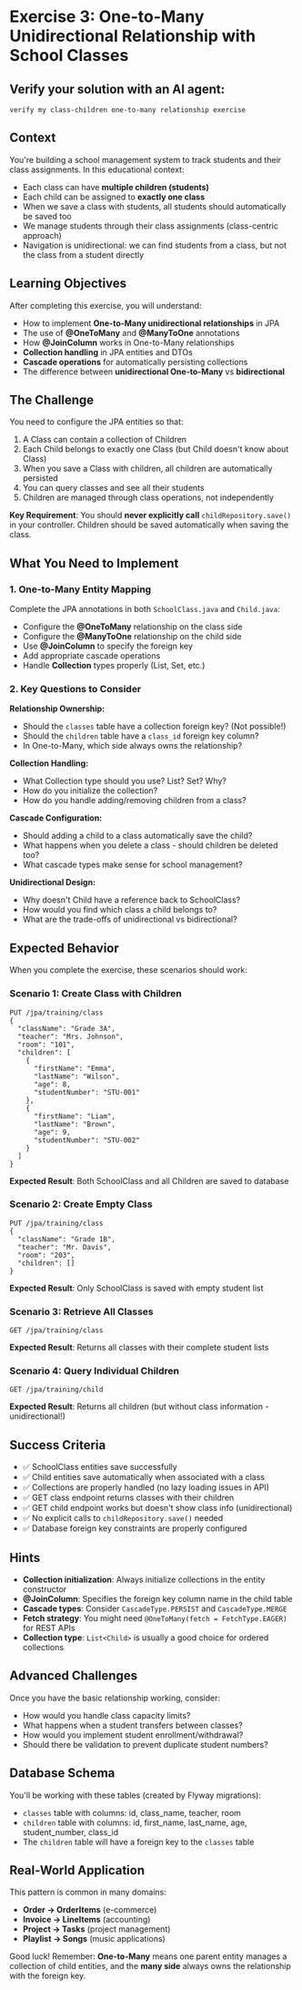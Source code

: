 # Exercise 3: One-to-Many Unidirectional Relationship with School Classes

## Verify your solution with an AI agent:

`verify my class-children one-to-many relationship exercise`

## Context
You're building a school management system to track students and their class assignments. In this educational context:
- Each class can have **multiple children (students)**
- Each child can be assigned to **exactly one class**
- When we save a class with students, all students should automatically be saved too
- We manage students through their class assignments (class-centric approach)
- Navigation is unidirectional: we can find students from a class, but not the class from a student directly

## Learning Objectives
After completing this exercise, you will understand:
- How to implement **One-to-Many unidirectional relationships** in JPA
- The use of **@OneToMany** and **@ManyToOne** annotations
- How **@JoinColumn** works in One-to-Many relationships
- **Collection handling** in JPA entities and DTOs
- **Cascade operations** for automatically persisting collections
- The difference between **unidirectional One-to-Many** vs **bidirectional**

## The Challenge
You need to configure the JPA entities so that:
1. A Class can contain a collection of Children
2. Each Child belongs to exactly one Class (but Child doesn't know about Class)
3. When you save a Class with children, all children are automatically persisted
4. You can query classes and see all their students
5. Children are managed through class operations, not independently

**Key Requirement**: You should **never explicitly call** `childRepository.save()` in your controller. Children should be saved automatically when saving the class.

## What You Need to Implement

### 1. One-to-Many Entity Mapping
Complete the JPA annotations in both `SchoolClass.java` and `Child.java`:

- Configure the **@OneToMany** relationship on the class side
- Configure the **@ManyToOne** relationship on the child side
- Use **@JoinColumn** to specify the foreign key
- Add appropriate cascade operations
- Handle **Collection** types properly (List, Set, etc.)

### 2. Key Questions to Consider

**Relationship Ownership:**
- Should the `classes` table have a collection foreign key? (Not possible!)
- Should the `children` table have a `class_id` foreign key column?
- In One-to-Many, which side always owns the relationship?

**Collection Handling:**
- What Collection type should you use? List? Set? Why?
- How do you initialize the collection?
- How do you handle adding/removing children from a class?

**Cascade Configuration:**
- Should adding a child to a class automatically save the child?
- What happens when you delete a class - should children be deleted too?
- What cascade types make sense for school management?

**Unidirectional Design:**
- Why doesn't Child have a reference back to SchoolClass?
- How would you find which class a child belongs to?
- What are the trade-offs of unidirectional vs bidirectional?

## Expected Behavior

When you complete the exercise, these scenarios should work:

### Scenario 1: Create Class with Children
```http
PUT /jpa/training/class
{
  "className": "Grade 3A",
  "teacher": "Mrs. Johnson",
  "room": "101",
  "children": [
    {
      "firstName": "Emma",
      "lastName": "Wilson",
      "age": 8,
      "studentNumber": "STU-001"
    },
    {
      "firstName": "Liam",
      "lastName": "Brown",
      "age": 9,
      "studentNumber": "STU-002"
    }
  ]
}
```
**Expected Result**: Both SchoolClass and all Children are saved to database

### Scenario 2: Create Empty Class
```http
PUT /jpa/training/class
{
  "className": "Grade 1B",
  "teacher": "Mr. Davis",
  "room": "203",
  "children": []
}
```
**Expected Result**: Only SchoolClass is saved with empty student list

### Scenario 3: Retrieve All Classes
```http
GET /jpa/training/class
```
**Expected Result**: Returns all classes with their complete student lists

### Scenario 4: Query Individual Children
```http
GET /jpa/training/child
```
**Expected Result**: Returns all children (but without class information - unidirectional!)

## Success Criteria
- ✅ SchoolClass entities save successfully
- ✅ Child entities save automatically when associated with a class
- ✅ Collections are properly handled (no lazy loading issues in API)
- ✅ GET class endpoint returns classes with their children
- ✅ GET child endpoint works but doesn't show class info (unidirectional)
- ✅ No explicit calls to `childRepository.save()` needed
- ✅ Database foreign key constraints are properly configured

## Hints
- **Collection initialization**: Always initialize collections in the entity constructor
- **@JoinColumn**: Specifies the foreign key column name in the child table
- **Cascade types**: Consider `CascadeType.PERSIST` and `CascadeType.MERGE`
- **Fetch strategy**: You might need `@OneToMany(fetch = FetchType.EAGER)` for REST APIs
- **Collection type**: `List<Child>` is usually a good choice for ordered collections

## Advanced Challenges
Once you have the basic relationship working, consider:
- How would you handle class capacity limits?
- What happens when a student transfers between classes?
- How would you implement student enrollment/withdrawal?
- Should there be validation to prevent duplicate student numbers?

## Database Schema
You'll be working with these tables (created by Flyway migrations):
- `classes` table with columns: id, class_name, teacher, room
- `children` table with columns: id, first_name, last_name, age, student_number, class_id
- The `children` table will have a foreign key to the `classes` table

## Real-World Application
This pattern is common in many domains:
- **Order → OrderItems** (e-commerce)
- **Invoice → LineItems** (accounting)
- **Project → Tasks** (project management)
- **Playlist → Songs** (music applications)

Good luck! Remember: **One-to-Many** means one parent entity manages a collection of child entities, and the **many side** always owns the relationship with the foreign key.